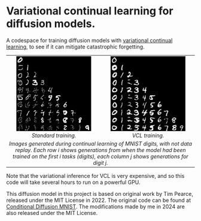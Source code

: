 # Variational continual learning for diffusion models.

A codespace for training diffusion models with [variational continual learning](https://arxiv.org/abs/1710.10628), to see if it can mitigate catastrophic forgetting.

<div align="center">
  <table>
    <tr>
      <td align="center">
        <img src="images/standard.png" width="200" />
        <br>
        <em>Standard training.</em>
      </td>
      <td align="center">
        <img src="images/vcl.png" width="200" />
        <br>
        <em>VCL training.</em>
      </td>
    </tr>
    <tr>
      <td colspan="2" align="center">
        <em>Images generated during continual learning of MNIST digits, with not data replay. Each row i shows generations from when the model had been trained on
            the first i tasks (digits), each column j shows generations for digit j.</em>
      </td>
    </tr>
  </table>
</div>

Note that the variational inference for VCL is very expensive, and so this code will take several hours to run on a powerful GPU.

This diffusion model in this project is based on original work by Tim Pearce, released under the MIT License in 2022. The original code can be found at [Conditional Diffusion MNIST](https://github.com/TeaPearce/Conditional_Diffusion_MNIST). The modifications made by me in 2024 are also released under the MIT License.
